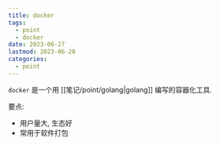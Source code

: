 ```yaml
---
title: docker
tags:
  - point
  - docker
date: 2023-06-27
lastmod: 2023-06-28
categories:
  - point
---
```


`docker` 是一个用 [[笔记/point/golang|golang]] 编写的容器化工具.

要点:

- 用户量大, 生态好
- 常用于软件打包
